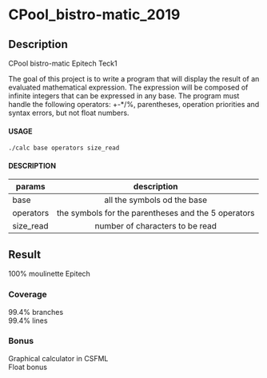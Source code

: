 # CPool_bistro-matic_2019

## Description
CPool bistro-matic Epitech Teck1

The goal of this project is to write a program that will display the result of an evaluated mathematical expression. The expression will be composed of infinite integers that can be expressed in any base.
The program must handle the following operators: +-*/%, parentheses, operation priorities and syntax errors,
but not float numbers.

#### USAGE
    ./calc base operators size_read

#### DESCRIPTION
| params    | description                                         |
| --------- |:---------------------------------------------------:|
| base      | all the symbols od the base                         |
| operators | the symbols for the parentheses and the 5 operators |
| size_read | number of characters to be read                     |

## Result
100% moulinette Epitech

### Coverage
99.4% branches  
99.4% lines  

### Bonus
Graphical calculator in CSFML  
Float bonus  
